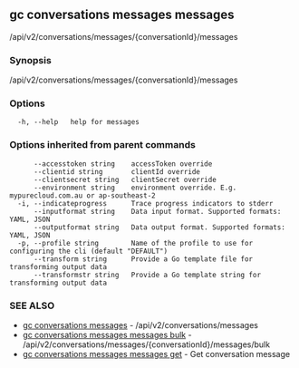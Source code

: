 ## gc conversations messages messages

/api/v2/conversations/messages/{conversationId}/messages

### Synopsis

/api/v2/conversations/messages/{conversationId}/messages

### Options

```
  -h, --help   help for messages
```

### Options inherited from parent commands

```
      --accesstoken string    accessToken override
      --clientid string       clientId override
      --clientsecret string   clientSecret override
      --environment string    environment override. E.g. mypurecloud.com.au or ap-southeast-2
  -i, --indicateprogress      Trace progress indicators to stderr
      --inputformat string    Data input format. Supported formats: YAML, JSON
      --outputformat string   Data output format. Supported formats: YAML, JSON
  -p, --profile string        Name of the profile to use for configuring the cli (default "DEFAULT")
      --transform string      Provide a Go template file for transforming output data
      --transformstr string   Provide a Go template string for transforming output data
```

### SEE ALSO

* [gc conversations messages](gc_conversations_messages.html)	 - /api/v2/conversations/messages
* [gc conversations messages messages bulk](gc_conversations_messages_messages_bulk.html)	 - /api/v2/conversations/messages/{conversationId}/messages/bulk
* [gc conversations messages messages get](gc_conversations_messages_messages_get.html)	 - Get conversation message


